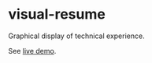 # visual-resume
Graphical display of technical experience.

See [live demo](http://resume.ericfarr.net).

